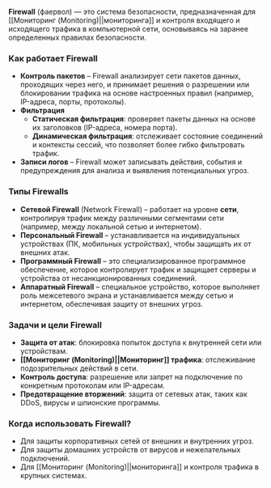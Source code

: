 **Firewall** (фаервол) — это система безопасности, предназначенная для [[Мониторинг (Monitoring)||мониторинга]] и контроля входящего и исходящего трафика в компьютерной сети, основываясь на заранее определенных правилах безопасности.


### Как работает Firewall

- **Контроль пакетов** – Firewall анализирует сети пакетов данных, проходящих через него, и принимает решения о разрешении или блокировании трафика на основе настроенных правил (например, IP-адреса, порты, протоколы).
- **Фильтрация**
	- **Статическая фильтрация**: проверяет пакеты данных на основе их заголовков (IP-адреса, номера порта).
	- **Динамическая фильтрация**: отслеживает состояние соединений и контексты сессий, что позволяет более гибко фильтровать трафик.
- **Записи логов** – Firewall может записывать действия, события и предупреждения для анализа и выявления потенциальных угроз.


### Типы Firewalls

- **Сетевой Firewall** (Network Firewall) – работает на уровне **сети**, контролируя трафик между различными сегментами сети (например, между локальной сетью и интернетом).
- **Персональный Firewall** – устанавливается на индивидуальных устройствах (ПК, мобильных устройствах), чтобы защищать их от внешних атак.
- **Программный Firewall** – это специализированное программное обеспечение, которое контролирует трафик и защищает серверы и устройства от несанкционированных соединений.
- **Аппаратный Firewall** – специальное устройство, которое выполняет роль межсетевого экрана и устанавливается между сетью и интернетом, обеспечивая защиту от внешних угроз.


### Задачи и цели Firewall

- **Защита от атак**: блокировка попыток доступа к внутренней сети или устройствам.
- **[[Мониторинг (Monitoring)||Мониторинг]] трафика**: отслеживание подозрительных действий в сети.
- **Контроль доступа**: разрешение или запрет на подключение по конкретным протоколам или IP-адресам.
- **Предотвращение вторжений**: защита от сетевых атак, таких как DDoS, вирусы и шпионские программы.


### Когда использовать Firewall?

- Для защиты корпоративных сетей от внешних и внутренних угроз.
- Для защиты домашних устройств от вирусов и нежелательных подключений.
- Для [[Мониторинг (Monitoring)||мониторинга]] и контроля трафика в крупных системах.